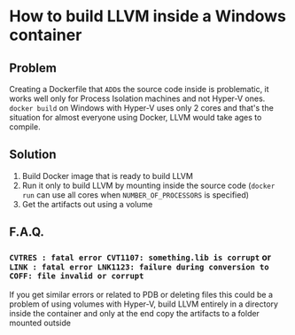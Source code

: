 # How to build LLVM inside a Windows container

## Problem

Creating a Dockerfile that `ADD`s the source code inside is problematic, it works well only for Process Isolation machines and not Hyper-V ones.
`docker build` on Windows with Hyper-V uses only 2 cores and that's the situation for almost everyone using Docker, LLVM would take ages to compile.

## Solution

1. Build Docker image that is ready to build LLVM
2. Run it only to build LLVM by mounting inside the source code (`docker run` can use all cores when `NUMBER_OF_PROCESSORS` is specified)
3. Get the artifacts out using a volume

## F.A.Q.

### `CVTRES : fatal error CVT1107: something.lib is corrupt` or `LINK : fatal error LNK1123: failure during conversion to COFF: file invalid or corrupt`

If you get similar errors or related to PDB or deleting files this could be a problem of using volumes with Hyper-V, build LLVM entirely in a directory inside the container and only at the end copy the artifacts to a folder mounted outside